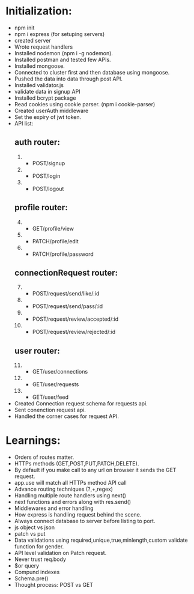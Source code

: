 # Initialization:
 - npm init
 - npm i express (for setuping servers)
 - created server
 - Wrote request handlers
 - Installed nodemon (npm i -g nodemon).
 - Installed postman and tested few APIs.
 - Installed mongoose.
 - Connected to cluster first and then database using mongoose.
 - Pushed the data into data through post API.
 - Installed validator.js
 - validate data in signup API
 - Installed bcrypt package
 - Read cookies using cookie parser. (npm i cookie-parser)
 - Created userAuth middleware
 - Set the expiry of jwt token.
 - API list:
   ## auth router:
     1. - POST/signup
     2. - POST/login
     3. - POST/logout
   ## profile router:
     4. - GET/profile/view
     5. - PATCH/profile/edit
     6. - PATCH/profile/password
   ## connectionRequest router:
     7. - POST/request/send/like/:id
     8. - POST/request/send/pass/:id
     9. - POST/request/review/accepted/:id
     10. - POST/request/review/rejected/:id
   ## user router:
     11. - GET/user/connections
     12. - GET/user/requests
     13. - GET/user/feed
  - Created Connection request schema for requests api.
  - Sent conenction request api.
  - Handled the corner cases for request API.
# Learnings:
 - Orders of routes matter.
 - HTTPs methods (GET,POST,PUT,PATCH,DELETE).
 - By default if you make call to any url on browser it sends the GET request.
 - app.use will match all HTTPs method API call
 - Advance routing techniques (?,+,regex)
 - Handling multiple route handlers using next()
 - next functions and errors along with res.send()
 - Middlewares and error handling
 - How express is handling request behind the scene. 
 - Always connect database to server before listing to port.
 - js object vs json
 - patch vs put
 - Data validations using required,unique,true,minlength,custom validate function for gender.
 - API level validation on Patch request.
 - Never trust req.body
 - $or query
 - Compund indexes
 - Schema.pre()
 - Thought process: POST vs GET
 